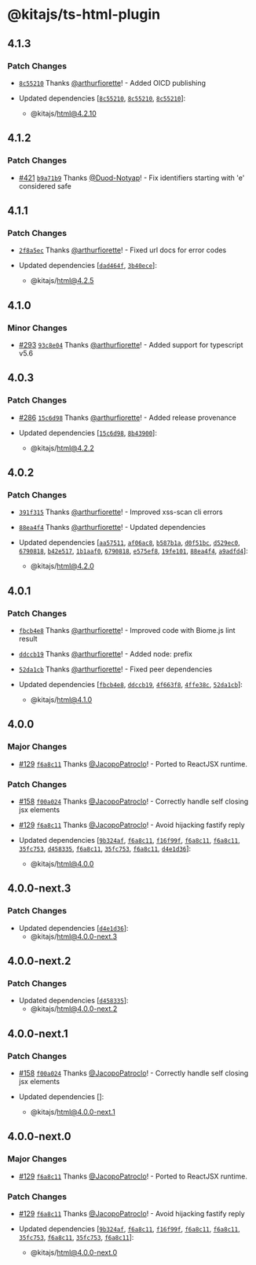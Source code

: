 # @kitajs/ts-html-plugin

## 4.1.3

### Patch Changes

- [`8c55210`](https://github.com/kitajs/html/commit/8c552105eb3f19efcc7aa507367e76f098f44f93)
  Thanks [@arthurfiorette](https://github.com/arthurfiorette)! - Added OICD publishing

- Updated dependencies
  [[`8c55210`](https://github.com/kitajs/html/commit/8c552105eb3f19efcc7aa507367e76f098f44f93),
  [`8c55210`](https://github.com/kitajs/html/commit/8c552105eb3f19efcc7aa507367e76f098f44f93),
  [`8c55210`](https://github.com/kitajs/html/commit/8c552105eb3f19efcc7aa507367e76f098f44f93)]:
  - @kitajs/html@4.2.10

## 4.1.2

### Patch Changes

- [#421](https://github.com/kitajs/html/pull/421)
  [`b9a71b9`](https://github.com/kitajs/html/commit/b9a71b9600fd811400c3f7a4cf70987d5bdbe90f)
  Thanks [@Duod-Notyap](https://github.com/Duod-Notyap)! - Fix identifiers starting with
  'e' considered safe

## 4.1.1

### Patch Changes

- [`2f8a5ec`](https://github.com/kitajs/html/commit/2f8a5ecb82150069fc99f535d275eaa2fa9ef4d4)
  Thanks [@arthurfiorette](https://github.com/arthurfiorette)! - Fixed url docs for error
  codes

- Updated dependencies
  [[`dad464f`](https://github.com/kitajs/html/commit/dad464fda394df816ef151898ddfad82891f2635),
  [`3b40ece`](https://github.com/kitajs/html/commit/3b40eceb2efa38d4f63fad9a8853532814a195b0)]:
  - @kitajs/html@4.2.5

## 4.1.0

### Minor Changes

- [#293](https://github.com/kitajs/html/pull/293)
  [`93c8e04`](https://github.com/kitajs/html/commit/93c8e04e84d461d4e37929e57e537c0ae9674a96)
  Thanks [@arthurfiorette](https://github.com/arthurfiorette)! - Added support for
  typescript v5.6

## 4.0.3

### Patch Changes

- [#286](https://github.com/kitajs/html/pull/286)
  [`15c6d98`](https://github.com/kitajs/html/commit/15c6d98dd84541ba07f6b8ea7940b61b93e4be4a)
  Thanks [@arthurfiorette](https://github.com/arthurfiorette)! - Added release provenance

- Updated dependencies
  [[`15c6d98`](https://github.com/kitajs/html/commit/15c6d98dd84541ba07f6b8ea7940b61b93e4be4a),
  [`8b43900`](https://github.com/kitajs/html/commit/8b43900b23a7a96adb1f1d49cc25188d27efa002)]:
  - @kitajs/html@4.2.2

## 4.0.2

### Patch Changes

- [`391f315`](https://github.com/kitajs/html/commit/391f3157bb7b7e624c4c2bf061dc464046937fec)
  Thanks [@arthurfiorette](https://github.com/arthurfiorette)! - Improved xss-scan cli
  errors

- [`88ea4f4`](https://github.com/kitajs/html/commit/88ea4f4e405a96b95103fe000a2d157cbad5b806)
  Thanks [@arthurfiorette](https://github.com/arthurfiorette)! - Updated dependencies

- Updated dependencies
  [[`aa57511`](https://github.com/kitajs/html/commit/aa57511644f2a082739da65591964e34482df2b0),
  [`af06ac8`](https://github.com/kitajs/html/commit/af06ac88a066c61cf66c0a0667a942a7bf2c5dd9),
  [`b587b1a`](https://github.com/kitajs/html/commit/b587b1afc4cdc2d6b1d9580ca3a289e1e49edb3d),
  [`d0f51bc`](https://github.com/kitajs/html/commit/d0f51bcf1ecc6bd57b16247a18415f220fb3082b),
  [`d529ec0`](https://github.com/kitajs/html/commit/d529ec009041bbf9c88f86eedbe2c9c39973f8ee),
  [`6790818`](https://github.com/kitajs/html/commit/6790818c4c694a9816bf7ccddc39779fa3afc8d1),
  [`b42e517`](https://github.com/kitajs/html/commit/b42e517fdd33f87668bfb8dd84e9d5221273b8f5),
  [`1b1aaf0`](https://github.com/kitajs/html/commit/1b1aaf0bbdefa6b2592e479c648251eb6e317330),
  [`6790818`](https://github.com/kitajs/html/commit/6790818c4c694a9816bf7ccddc39779fa3afc8d1),
  [`e575ef8`](https://github.com/kitajs/html/commit/e575ef8a23b73ff05599d791fb0355f6c8c75386),
  [`19fe101`](https://github.com/kitajs/html/commit/19fe1019068d2d7b1af52b654e270851ffd38622),
  [`88ea4f4`](https://github.com/kitajs/html/commit/88ea4f4e405a96b95103fe000a2d157cbad5b806),
  [`a9adfd4`](https://github.com/kitajs/html/commit/a9adfd4bcf76d9412970789e1255d6dbeb863026)]:
  - @kitajs/html@4.2.0

## 4.0.1

### Patch Changes

- [`fbcb4e8`](https://github.com/kitajs/html/commit/fbcb4e85803560cba4ac459bcd6d1b4dc72776e3)
  Thanks [@arthurfiorette](https://github.com/arthurfiorette)! - Improved code with
  Biome.js lint result

- [`ddccb19`](https://github.com/kitajs/html/commit/ddccb19cba4c7033af6761178e68a416a465c852)
  Thanks [@arthurfiorette](https://github.com/arthurfiorette)! - Added node: prefix

- [`52da1cb`](https://github.com/kitajs/html/commit/52da1cb7f3480d7b335abcd35accd0e1608c3928)
  Thanks [@arthurfiorette](https://github.com/arthurfiorette)! - Fixed peer dependencies

- Updated dependencies
  [[`fbcb4e8`](https://github.com/kitajs/html/commit/fbcb4e85803560cba4ac459bcd6d1b4dc72776e3),
  [`ddccb19`](https://github.com/kitajs/html/commit/ddccb19cba4c7033af6761178e68a416a465c852),
  [`4f663f8`](https://github.com/kitajs/html/commit/4f663f879e9c696ec50bb40599b41431e60f0b34),
  [`4ffe38c`](https://github.com/kitajs/html/commit/4ffe38cbff2cfcd5277f064f8c60a240cc2f10ea),
  [`52da1cb`](https://github.com/kitajs/html/commit/52da1cb7f3480d7b335abcd35accd0e1608c3928)]:
  - @kitajs/html@4.1.0

## 4.0.0

### Major Changes

- [#129](https://github.com/kitajs/html/pull/129)
  [`f6a8c11`](https://github.com/kitajs/html/commit/f6a8c1184039ae6168b4890e094a6ffd434c45ca)
  Thanks [@JacopoPatroclo](https://github.com/JacopoPatroclo)! - Ported to ReactJSX
  runtime.

### Patch Changes

- [#158](https://github.com/kitajs/html/pull/158)
  [`f00a024`](https://github.com/kitajs/html/commit/f00a024b7c289ae5543442c3c6cd4d1d0373e386)
  Thanks [@JacopoPatroclo](https://github.com/JacopoPatroclo)! - Correctly handle self
  closing jsx elements

- [#129](https://github.com/kitajs/html/pull/129)
  [`f6a8c11`](https://github.com/kitajs/html/commit/f6a8c1184039ae6168b4890e094a6ffd434c45ca)
  Thanks [@JacopoPatroclo](https://github.com/JacopoPatroclo)! - Avoid hijacking fastify
  reply

- Updated dependencies
  [[`9b324af`](https://github.com/kitajs/html/commit/9b324afaf28e5accc27469e02527cd8c1c7d2608),
  [`f6a8c11`](https://github.com/kitajs/html/commit/f6a8c1184039ae6168b4890e094a6ffd434c45ca),
  [`f16f99f`](https://github.com/kitajs/html/commit/f16f99f1e8ebbc917dc86e587e5c5a49bb93a2dd),
  [`f6a8c11`](https://github.com/kitajs/html/commit/f6a8c1184039ae6168b4890e094a6ffd434c45ca),
  [`f6a8c11`](https://github.com/kitajs/html/commit/f6a8c1184039ae6168b4890e094a6ffd434c45ca),
  [`35fc753`](https://github.com/kitajs/html/commit/35fc753e23391d97a44f867833038c0e9f66cf37),
  [`d458335`](https://github.com/kitajs/html/commit/d458335a2988a3f9a758afc9e6b29ed91d35eb69),
  [`f6a8c11`](https://github.com/kitajs/html/commit/f6a8c1184039ae6168b4890e094a6ffd434c45ca),
  [`35fc753`](https://github.com/kitajs/html/commit/35fc753e23391d97a44f867833038c0e9f66cf37),
  [`f6a8c11`](https://github.com/kitajs/html/commit/f6a8c1184039ae6168b4890e094a6ffd434c45ca),
  [`d4e1d36`](https://github.com/kitajs/html/commit/d4e1d3616bd32a671ad1ea81d92c948b865e9693)]:
  - @kitajs/html@4.0.0

## 4.0.0-next.3

### Patch Changes

- Updated dependencies
  [[`d4e1d36`](https://github.com/kitajs/html/commit/d4e1d3616bd32a671ad1ea81d92c948b865e9693)]:
  - @kitajs/html@4.0.0-next.3

## 4.0.0-next.2

### Patch Changes

- Updated dependencies
  [[`d458335`](https://github.com/kitajs/html/commit/d458335a2988a3f9a758afc9e6b29ed91d35eb69)]:
  - @kitajs/html@4.0.0-next.2

## 4.0.0-next.1

### Patch Changes

- [#158](https://github.com/kitajs/html/pull/158)
  [`f00a024`](https://github.com/kitajs/html/commit/f00a024b7c289ae5543442c3c6cd4d1d0373e386)
  Thanks [@JacopoPatroclo](https://github.com/JacopoPatroclo)! - Correctly handle self
  closing jsx elements

- Updated dependencies []:
  - @kitajs/html@4.0.0-next.1

## 4.0.0-next.0

### Major Changes

- [#129](https://github.com/kitajs/html/pull/129)
  [`f6a8c11`](https://github.com/kitajs/html/commit/f6a8c1184039ae6168b4890e094a6ffd434c45ca)
  Thanks [@JacopoPatroclo](https://github.com/JacopoPatroclo)! - Ported to ReactJSX
  runtime.

### Patch Changes

- [#129](https://github.com/kitajs/html/pull/129)
  [`f6a8c11`](https://github.com/kitajs/html/commit/f6a8c1184039ae6168b4890e094a6ffd434c45ca)
  Thanks [@JacopoPatroclo](https://github.com/JacopoPatroclo)! - Avoid hijacking fastify
  reply

- Updated dependencies
  [[`9b324af`](https://github.com/kitajs/html/commit/9b324afaf28e5accc27469e02527cd8c1c7d2608),
  [`f6a8c11`](https://github.com/kitajs/html/commit/f6a8c1184039ae6168b4890e094a6ffd434c45ca),
  [`f16f99f`](https://github.com/kitajs/html/commit/f16f99f1e8ebbc917dc86e587e5c5a49bb93a2dd),
  [`f6a8c11`](https://github.com/kitajs/html/commit/f6a8c1184039ae6168b4890e094a6ffd434c45ca),
  [`f6a8c11`](https://github.com/kitajs/html/commit/f6a8c1184039ae6168b4890e094a6ffd434c45ca),
  [`35fc753`](https://github.com/kitajs/html/commit/35fc753e23391d97a44f867833038c0e9f66cf37),
  [`f6a8c11`](https://github.com/kitajs/html/commit/f6a8c1184039ae6168b4890e094a6ffd434c45ca),
  [`35fc753`](https://github.com/kitajs/html/commit/35fc753e23391d97a44f867833038c0e9f66cf37),
  [`f6a8c11`](https://github.com/kitajs/html/commit/f6a8c1184039ae6168b4890e094a6ffd434c45ca)]:
  - @kitajs/html@4.0.0-next.0
